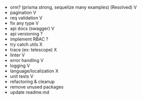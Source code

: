 - orm? (prisma strong, sequelize many examples) (Resolved) V
- pagination V
- req validation V
- fix any type V
- api docs (swagger) V
- api versioning ?
- implement RBAC ?
- try catch utils X
- trace (ex: telescope) X
- linter V
- error handling V
- logging V
- language/localization X
- unit tests V
- refactoring & cleanup
- remove unused packages
- update readme.md

